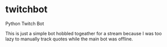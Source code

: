 # twitchbot
Python Twitch Bot

This is just a simple bot hobbled togeather for a stream because I was too lazy to manually track quotes while the main bot was offline.
